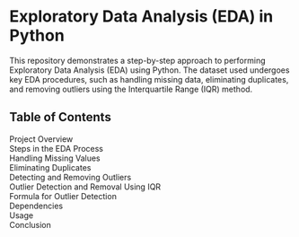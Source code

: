 # Exploratory Data Analysis (EDA) in Python
This repository demonstrates a step-by-step approach to performing Exploratory Data Analysis (EDA) using Python. The dataset used undergoes key EDA procedures, such as handling missing data, eliminating duplicates, and removing outliers using the Interquartile Range (IQR) method.

## Table of Contents
Project Overview <br>
Steps in the EDA Process <br>
Handling Missing Values <br>
Eliminating Duplicates <br>
Detecting and Removing Outliers <br>
Outlier Detection and Removal Using IQR <br>
Formula for Outlier Detection <br>
Dependencies <br>
Usage <br>
Conclusion
